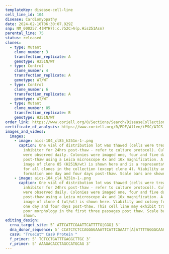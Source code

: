```yaml
---
templateKey: disease-cell-line
cell_line_id: 104
disease: Cardiomyopathy
date: 2024-02-10T06:30:07.929Z
snp: NM_000257.4(MYH7):c.752C>A(p.His251Asn)
parental_line: 75
status: released
clones:
  - type: Mutant
    clone_number: 3
    transfection_replicate: A
    genotype: H251N/WT
  - type: Control
    clone_number: 4
    transfection_replicate: A
    genotype: WT/WT
  - type: Control
    clone_number: 6
    transfection_replicate: A
    genotype: WT/WT
  - type: Mutant
    clone_number: 85
    transfection_replicate: B
    genotype: H251N/WT
order_link: https://www.coriell.org/0/Sections/Search/DiseaseCollection_Detail.aspx?Ref=AICS-0104&Product=CiPSC&PgId=166
certificate_of_analysis: https://www.coriell.org/0/PDF/Allen/iPSC/AICS-0104_CofA.pdf
images_and_videos:
  images:
    - image: aics-104_cl85_h251n-1-.png
      caption: One vial of distribution lot was thawed (cells were treated with ROCK
        inhibitor for 24hrs post-thaw - refer to culture protocol). Cultures
        were observed daily. Colonies were imaged one, four and five days
        post-thaw using a Leica microscope 4x and 10x magnification. A six panel
        image of clone 85 (H251N/wt) is shown here and is a representative image
        for all clones in the collection (except clone 4). Viability and colony
        formation one day and four days post-thaw. Scale bars are shown.
    - image: aics-104_cl4_h251n-1-.png
      caption: One vial of distribution lot was thawed (cells were treated with ROCK
        inhibitor for 24hrs post-thaw - refer to culture protocol). Cultures
        were observed daily. Colonies were imaged one, four and five days
        post-thaw using a Leica microscope 4x and 10x magnification. A six panel
        image of clone 4 (wt/wt) is shown here. Viability and colony formation
        one day and four days post-thaw. This cell line may exhibit transient
        poor morphology in the first three passages post thaw. Scale bars are
        shown.
editing_design:
  crna_target_site: 5’ ATTCATTCGAATTCATTTTG[GGG] 3’
  dna_donor_sequence: 5’ CCATCTCTCCAGGGGAAATTCATTCGAATT[A]ATTTTGGGGCAACAGGAAAGTTGGCATC 3’
  cas9: "TrueCut™ Cas9 Protein "
  f_primer: 5’ TCTCCTGATTTGAGGCTTGC 3’
  r_primer: 5’ AAAGACACCTAGCCATGCAG 3’
---
```


